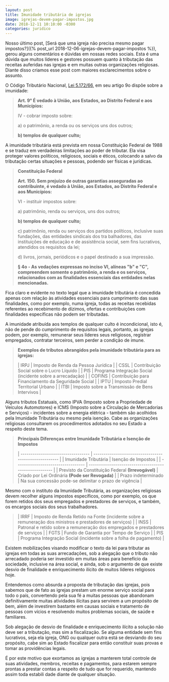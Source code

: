```yaml
---
layout: post
title: Imunidade tributária de igrejas
image: igrejas-devem-pagar-impostos.jpg
date: 2018-12-11 10:10:00 -0300
categories: juridico
---
```


Nosso último post, [Será que uma igreja não precisa mesmo pagar impostos?]({% post_url 2018-12-06-igrejas-devem-pagar-impostos %}), gerou alguns comentários e dúvidas em nossas redes sociais. Esta é uma dúvida que muitos líderes e gestores possuem quanto à tributação das receitas auferidas nas igrejas e em muitas outras organizações religiosas. Diante disso criamos esse post com maiores esclarecimentos sobre o assunto.

O Código Tributário Nacional, [Lei 5.172/66](http://www.planalto.gov.br/ccivil_03/LEIS/L5172.htm), em seu artigo 9o dispõe sobre a imunidade:

> **Art. 9° É vedado à União, aos Estados, ao Distrito Federal e aos Municípios:**
>
> IV - cobrar imposto sobre:
>
> a) o patrimônio, a renda ou os serviços uns dos outros;
>
> **b) templos de qualquer culto;**

A imunidade tributária está prevista em nossa Constituição Federal de 1988 e se traduz em verdadeiras limitações ao poder de tributar. Ela visa proteger valores políticos, religiosos, sociais e éticos, colocando a salvo da tributação certas situações e pessoas, podendo ser físicas e jurídicas.

> **Constituição Federal**
>
> **Art. 150. Sem prejuízo de outras garantias asseguradas ao contribuinte, é vedado à União, aos Estados, ao Distrito Federal e aos Municípios:**
>
> VI - instituir impostos sobre:
>
> a) patrimônio, renda ou serviços, uns dos outros;
>
> **b) templos de qualquer culto;**
>
> c) patrimônio, renda ou serviços dos partidos políticos, inclusive suas fundações, das entidades sindicais dos tra balhadores, das instituições de educação e de assistência social, sem fins lucrativos, atendidos os requisitos da lei;
>
> d) livros, jornais, periódicos e o papel destinado a sua impressão.
>
> **§ 4o - As vedações expressas no inciso VI, alíneas "b" e "C", compreendem somente o patrimônio, a renda e os serviços, relacionados com as finalidades essenciais das entidades nelas mencionadas.**

Fica claro e evidente no texto legal que a imunidade tributária é concedida apenas com relação às atividades essenciais para cumprimento das suas finalidades, como por exemplo, numa igreja, todas as receitas recebidas referentes ao recebimento de dízimos, ofertas e contribuições com finalidades específicas não podem ser tributadas.

A imunidade atribuída aos templos de qualquer culto é incondicional, isto é, não de pende do cumprimento de requisitos legais, portanto, as igrejas podem, por exemplo, remunerar seus líderes seus religiosos, registrar empregados, contratar terceiros, sem perder a condição de imune.

> **Exemplos de tributos abrangidos pela imunidade tributária para as igrejas:**
>
> | IRPJ | Imposto de Renda da Pessoa Jurídica |
> | CSSL | Contribuição Social sobre o Lucro Líquido |
> | PIS | Programa Integração Social (incidente sobre a arrecadação) |
> | COFINS | Contribuição para Financiamento da Seguridade Social |
> | IPTU | Imposto Predial Territorial Urbano |
> | ITBI | Imposto sobre a Transmissão de Bens Intervivos |

Alguns tributos Estatuais, como IPVA (Imposto sobre a Propriedade de Veículos Automotores) e ICMS (Imposto sobre a Circulação de Mercadorias e Serviços) - incidentes sobre a energia elétrica - também são acolhidos pela Imunidade Tributária ou mesmo pela isenção. Cabe as organizações religiosas consultarem os procedimentos adotados no seu Estado a respeito deste tema.

> **Principais Diferenças entre Imunidade Tributária e Isenção de Impostos**
>
> | ---------------------------------- | ------------------------------------------------------ |
> | Imunidade Tributária | Isenção de Impostos |
> | ---------------------------------- | ------------------------------------------------------ |
> | Previsto da Constituição Federal **(Irrevogável)** | Criado por Lei Ordinária **(Pode ser Revogada)** |
> | Prazo indeterminado | Na sua concessão pode-se delimitar o prazo de vigência |

Mesmo com o instituto da Imunidade Tributária, as organizações religiosas devem recolher alguns impostos específicos, como por exemplo, os que forem retidos dos seus empregados e prestadores de serviços, e também, os encargos sociais dos seus trabalhadores.

> | IRRF | Imposto de Renda Retido na Fonte (incidente sobre a remuneração dos ministros e prestadores de serviços) |
> | INSS | Patronal e retido sobre a remuneração dos empregados e prestadores de serviços |
> | FGTS | Fundo de Garantia por Tempo de Serviço |
> | PIS | Programa Integração Social (incidente sobre a folha de pagamento) |

Existem mobilizações visando modificar o texto da lei para tributar as igrejas em todas as suas arrecadações, sob a alegação que o tributo não arrecadado poderia ser investido em muitas áreas para benefício da sociedade, inclusive na área social, e ainda, sob o argumento de que existe desvio de finalidade e enriquecimento ilícito de muitos líderes religiosos hoje.

Entendemos como absurda a proposta de tributação das igrejas, pois sabemos que de fato as igrejas prestam um enorme serviço social para todo o país, convertendo pela sua fé a muitas pessoas que abandonam definitivamente muitas atividades ilícitas para servirem a um propósito de bem, além de investirem bastante em causas sociais e tratamento de pessoas com vícios e resolvendo muitos problemas sociais, de saúde e familiares.

Sob alegação de desvio de finalidade e enriquecimento ilícito a solução não deve ser a tributação, mas sim a fiscalização. Se alguma entidade sem fins lucrativos, seja ela igreja, ONG ou qualquer outra está se desviando do seu propósito, cabe sim ao Estado fiscalizar para então constituir suas provas e tomar as providências legais.

É por este motivo que exortamos as igrejas a manterem total controle de suas atividades, membros, receitas e pagamentos, para estarem sempre prontas a prestar contas a respeito de tudo que for requerido, mantendo assim toda estabili dade diante de qualquer situação.
